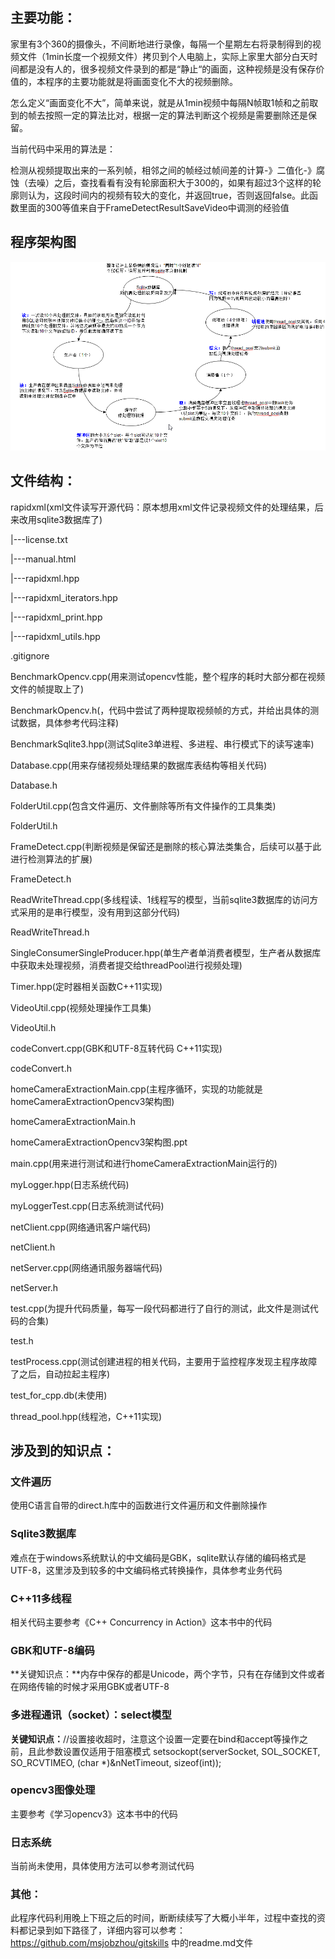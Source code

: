 ## 主要功能：

家里有3个360的摄像头，不间断地进行录像，每隔一个星期左右将录制得到的视频文件（1min长度一个视频文件）拷贝到个人电脑上，实际上家里大部分白天时间都是没有人的，很多视频文件录到的都是“静止“的画面，这种视频是没有保存价值的，本程序的主要功能就是将画面变化不大的视频删除。

怎么定义“画面变化不大”，简单来说，就是从1min视频中每隔N帧取1帧和之前取到的帧去按照一定的算法比对，根据一定的算法判断这个视频是需要删除还是保留。

当前代码中采用的算法是：

检测从视频提取出来的一系列帧，相邻之间的帧经过帧间差的计算-》二值化-》腐蚀（去噪）之后，查找看看有没有轮廓面积大于300的，如果有超过3个这样的轮廓则认为，这段时间内的视频有较大的变化，并返回true，否则返回false。此函数里面的300等值来自于FrameDetectResultSaveVideo中调测的经验值

## 程序架构图

![1569425124100](pic/1569425124100.png)

## 文件结构：

rapidxml(xml文件读写开源代码：原本想用xml文件记录视频文件的处理结果，后来改用sqlite3数据库了)

|---license.txt

|---manual.html	

|---rapidxml.hpp

|---rapidxml_iterators.hpp

|---rapidxml_print.hpp

|---rapidxml_utils.hpp

.gitignore

BenchmarkOpencv.cpp(用来测试opencv性能，整个程序的耗时大部分都在视频文件的帧提取上了)

BenchmarkOpencv.h(，代码中尝试了两种提取视频帧的方式，并给出具体的测试数据，具体参考代码注释)

BenchmarkSqlite3.hpp(测试Sqlite3单进程、多进程、串行模式下的读写速率)

Database.cpp(用来存储视频处理结果的数据库表结构等相关代码)

Database.h

FolderUtil.cpp(包含文件遍历、文件删除等所有文件操作的工具集类)

FolderUtil.h

FrameDetect.cpp(判断视频是保留还是删除的核心算法类集合，后续可以基于此进行检测算法的扩展)

FrameDetect.h

ReadWriteThread.cpp(多线程读、1线程写的模型，当前sqlite3数据库的访问方式采用的是串行模型，没有用到这部分代码)

ReadWriteThread.h

SingleConsumerSingleProducer.hpp(单生产者单消费者模型，生产者从数据库中获取未处理视频，消费者提交给threadPool进行视频处理)

Timer.hpp(定时器相关函数C++11实现)

VideoUtil.cpp(视频处理操作工具集)

VideoUtil.h

codeConvert.cpp(GBK和UTF-8互转代码 C++11实现)

codeConvert.h

homeCameraExtractionMain.cpp(主程序循环，实现的功能就是homeCameraExtractionOpencv3架构图)

homeCameraExtractionMain.h

homeCameraExtractionOpencv3架构图.ppt

main.cpp(用来进行测试和进行homeCameraExtractionMain运行的)

myLogger.hpp(日志系统代码)

myLoggerTest.cpp(日志系统测试代码)

netClient.cpp(网络通讯客户端代码)

netClient.h

netServer.cpp(网络通讯服务器端代码)

netServer.h

test.cpp(为提升代码质量，每写一段代码都进行了自行的测试，此文件是测试代码的合集)

test.h

testProcess.cpp(测试创建进程的相关代码，主要用于监控程序发现主程序故障了之后，自动拉起主程序)

test_for_cpp.db(未使用)

thread_pool.hpp(线程池，C++11实现)

## 涉及到的知识点：

### 文件遍历

使用C语言自带的direct.h库中的函数进行文件遍历和文件删除操作

### Sqlite3数据库

难点在于windows系统默认的中文编码是GBK，sqlite默认存储的编码格式是UTF-8，这里涉及到较多的中文编码格式转换操作，具体参考业务代码

### C++11多线程

相关代码主要参考《C++ Concurrency in Action》这本书中的代码

### GBK和UTF-8编码

**关键知识点：**内存中保存的都是Unicode，两个字节，只有在存储到文件或者在网络传输的时候才采用GBK或者UTF-8

### 多进程通讯（socket）：select模型

**关键知识点：**//设置接收超时，注意这个设置一定要在bind和accept等操作之前，且此参数设置仅适用于阻塞模式
	setsockopt(serverSocket, SOL_SOCKET, SO_RCVTIMEO, (char *)&nNetTimeout, sizeof(int));

### opencv3图像处理

主要参考《学习opencv3》这本书中的代码

### 日志系统

当前尚未使用，具体使用方法可以参考测试代码

### 其他：

此程序代码利用晚上下班之后的时间，断断续续写了大概小半年，过程中查找的资料都记录到如下路径了，详细内容可以参考：https://github.com/msjobzhou/gitskills 中的readme.md文件

